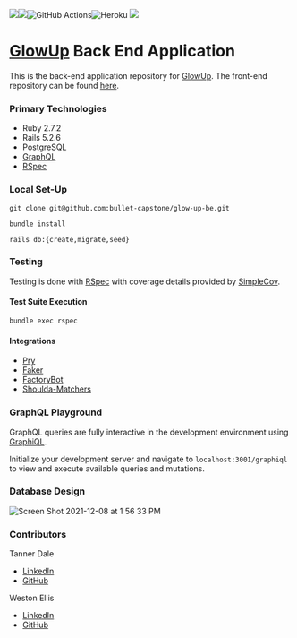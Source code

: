 ![](https://img.shields.io/badge/Ruby-2.7.2-red)![](https://img.shields.io/badge/Rails-5.2.6-red)![GitHub Actions](https://github.com/bullet-capstone/glow-up-be/actions/workflows/ci.yml/badge.svg)![Heroku](https://img.shields.io/badge/Heroku-430098.svg?&style=flaste&logo=heroku&logoColor=white) ![](https://img.shields.io/badge/-GraphQL-blue)

# [GlowUp](https://bullet-capstone.github.io/glow-up-fe/) Back End Application

This is the back-end application repository for [GlowUp](https://bullet-capstone.github.io/glow-up-fe/).
The front-end repository can be found [here](https://github.com/bullet-capstone/glow-up-fe).



### Primary Technologies

  - Ruby 2.7.2
  - Rails 5.2.6
  - PostgreSQL
  - [GraphQL](https://graphql.org/)
  - [RSpec](https://rspec.info/)

### Local Set-Up

`git clone git@github.com:bullet-capstone/glow-up-be.git`

`bundle install`

`rails db:{create,migrate,seed}`


### Testing

Testing is done with [RSpec](https://rspec.info/) with coverage details provided by [SimpleCov](https://github.com/simplecov-ruby/simplecov).

#### Test Suite Execution

`bundle exec rspec`

#### Integrations
  -  [Pry](https://github.com/pry/pry)
  -  [Faker](https://github.com/faker-ruby/faker)
  -  [FactoryBot](https://github.com/thoughtbot/factory_bot)
  -  [Shoulda-Matchers](https://github.com/thoughtbot/shoulda-matchers)

### GraphQL Playground

GraphQL queries are fully interactive in the development environment using [GraphiQL](https://github.com/graphql/graphiql).

Initialize your development server and navigate to `localhost:3001/graphiql` to view and execute available queries and mutations.

### Database Design

![Screen Shot 2021-12-08 at 1 56 33 PM](https://user-images.githubusercontent.com/84806907/145283660-625b735b-7ddb-430a-88ad-84797ff6ab5b.png)

### Contributors

Tanner Dale
- [LinkedIn](https://www.linkedin.com/in/tannerdale/)
- [GitHub](https://github.com/TannerDale)

Weston Ellis
- [LinkedIn](https://www.linkedin.com/in/weston-mudge-ellis/)
- [GitHub](https://github.com/WMudgeEllis/)

